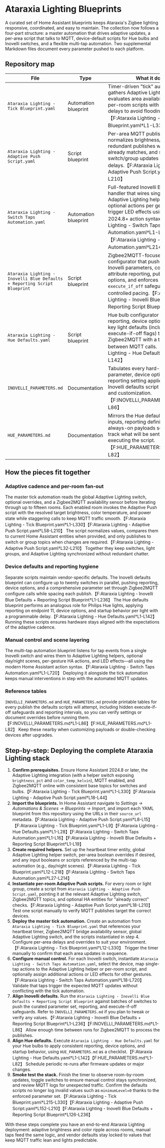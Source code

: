 # Ataraxia Lighting Blueprints

A curated set of Home Assistant blueprints keeps Ataraxia's Zigbee lighting responsive, coordinated, and easy to maintain. The collection now follows a four-part structure: a master automation that drives adaptive updates, a per-area script that talks to MQTT, device-default scripts for Hue bulbs and Inovelli switches, and a flexible multi-tap automation. Two supplemental Markdown files document every parameter pushed to each platform.

## Repository map

| File | Type | What it does |
| --- | --- | --- |
| `Ataraxia Lighting - Tick Blueprint.yaml` | Automation blueprint | Timer-driven "tick" automation that gathers Adaptive Lighting targets, evaluates area availability, and calls per-room scripts with staggered delays to avoid flooding Zigbee.【F:Ataraxia Lighting - Tick Blueprint.yaml†L1-L330】 |
| `Ataraxia Lighting - Adaptive Push Script.yaml` | Script blueprint | Per-area MQTT publisher that normalizes brightness/color, skips redundant publishes when HA state already matches, and sequences switch/group updates with optional delays.【F:Ataraxia Lighting - Adaptive Push Script.yaml†L1-L210】 |
| `Ataraxia Lighting - Switch Taps Automation.yaml` | Automation blueprint | Full-featured Inovelli Blue multi-tap handler that wires single taps to Adaptive Lighting helpers, exposes optional actions per gesture, and can trigger LED effects using HA 2024.8+ action syntax.【F:Ataraxia Lighting - Switch Taps Automation.yaml†L1-L214】【F:Ataraxia Lighting - Switch Taps Automation.yaml†L214-L720】 |
| `Ataraxia Lighting - Inovelli Blue Defaults + Reporting Script Blueprint` | Script blueprint | Zigbee2MQTT-focused switch configurator that pushes bundled Inovelli parameters, configures attribute reporting, publishes device options, and enforces `execute_if_off` safeguards with controlled pacing.【F:Ataraxia Lighting - Inovelli Blue Defaults + Reporting Script Blueprint†L1-L236】 |
| `Ataraxia Lighting - Hue Defaults.yaml` | Script blueprint | Hue bulb configurator that publishes reporting, device options, and per-key light defaults (including execute-if-off flags) to Zigbee2MQTT with a throttle between MQTT calls.【F:Ataraxia Lighting - Hue Defaults.yaml†L1-L142】 |
| `INOVELLI_PARAMETERS.md` | Documentation | Tabulates every hard-coded switch parameter, device option, and reporting setting applied by the Inovelli defaults script to aid auditing and customization.【F:INOVELLI_PARAMETERS.md†L1-L86】 |
| `HUE_PARAMETERS.md` | Documentation | Mirrors the Hue defaults blueprint inputs, reporting definitions, and always-on payloads so you can track what will be sent before executing the script.【F:HUE_PARAMETERS.md†L1-L82】 |

## How the pieces fit together

### Adaptive cadence and per-room fan-out
The master tick automation reads the global Adaptive Lighting switch, optional overrides, and a Zigbee2MQTT availability sensor before iterating through up to fifteen rooms. Each enabled room invokes the Adaptive Push script with the resolved target brightness, color temperature, and power state while staggering calls to keep MQTT traffic smooth.【F:Ataraxia Lighting - Tick Blueprint.yaml†L1-L330】【F:Ataraxia Lighting - Adaptive Push Script.yaml†L58-L210】 The script normalizes values, compares them to current Home Assistant entities when provided, and only publishes to switch or group topics when changes are required.【F:Ataraxia Lighting - Adaptive Push Script.yaml†L32-L210】 Together they keep switches, light groups, and Adaptive Lighting synchronized without redundant chatter.

### Device defaults and reporting hygiene
Separate scripts maintain vendor-specific defaults. The Inovelli defaults blueprint can configure up to twenty switches in parallel, pushing reporting, device options, and a comprehensive parameter set through Zigbee2MQTT configure calls while spacing each publish.【F:Ataraxia Lighting - Inovelli Blue Defaults + Reporting Script Blueprint†L1-L236】 The Hue defaults blueprint performs an analogous role for Philips Hue lights, applying reporting on endpoint 11, device options, and startup behavior per light with a programmable delay.【F:Ataraxia Lighting - Hue Defaults.yaml†L1-L142】 Running these scripts ensures hardware stays aligned with the expectations of the adaptive cadence.

### Manual control and scene layering
The multi-tap automation blueprint listens for tap events from a single Inovelli switch and wires them to Adaptive Lighting helpers, optional day/night scenes, per-gesture HA actions, and LED effects—all using the modern Home Assistant action syntax.【F:Ataraxia Lighting - Switch Taps Automation.yaml†L1-L720】 Deploying it alongside the tick automation keeps manual interventions in step with the automated MQTT updates.

### Reference tables
`INOVELLI_PARAMETERS.md` and `HUE_PARAMETERS.md` provide printable tables for every publish the defaults scripts will attempt, including hidden execute-if-off safeguards and reporting intervals, so you can verify settings or document overrides before running them.【F:INOVELLI_PARAMETERS.md†L1-L86】【F:HUE_PARAMETERS.md†L1-L82】 Keep these nearby when customizing payloads or double-checking devices after upgrades.

## Step-by-step: Deploying the complete Ataraxia Lighting stack

1. **Confirm prerequisites.** Ensure Home Assistant 2024.8 or later, the Adaptive Lighting integration (with a helper switch exposing `brightness_pct` and `color_temp_kelvin`), MQTT enabled, and Zigbee2MQTT online with consistent base topics for switches and bulbs.【F:Ataraxia Lighting - Tick Blueprint.yaml†L1-L330】【F:Ataraxia Lighting - Adaptive Push Script.yaml†L18-L44】
2. **Import the blueprints.** In Home Assistant navigate to *Settings → Automations & Scenes → Blueprints → Import*, and import each YAML blueprint from this repository using the URLs in their `source_url` metadata.【F:Ataraxia Lighting - Adaptive Push Script.yaml†L8-L15】【F:Ataraxia Lighting - Tick Blueprint.yaml†L1-L9】【F:Ataraxia Lighting - Hue Defaults.yaml†L1-L28】【F:Ataraxia Lighting - Switch Taps Automation.yaml†L1-L16】【F:Ataraxia Lighting - Inovelli Blue Defaults + Reporting Script Blueprint†L1-L19】
3. **Create required helpers.** Set up the heartbeat timer entity, global Adaptive Lighting helper switch, per-area boolean overrides if desired, and any input booleans or scripts referenced by the multi-tap automation (e.g., day/night scenes).【F:Ataraxia Lighting - Tick Blueprint.yaml†L12-L218】【F:Ataraxia Lighting - Switch Taps Automation.yaml†L27-L214】
4. **Instantiate per-room Adaptive Push scripts.** For every room or light group, create a script from `Ataraxia Lighting - Adaptive Push Script.yaml`, pointing it at the relevant Adaptive Lighting switch, Zigbee2MQTT topics, and optional HA entities for "already correct" checks.【F:Ataraxia Lighting - Adaptive Push Script.yaml†L18-L210】 Test one script manually to verify MQTT publishes target the correct devices.
5. **Deploy the master tick automation.** Create an automation from `Ataraxia Lighting - Tick Blueprint.yaml` that references your heartbeat timer, Zigbee2MQTT bridge availability sensor, global Adaptive Lighting switch, and the scripts instantiated in step 4. Configure per-area delays and overrides to suit your environment.【F:Ataraxia Lighting - Tick Blueprint.yaml†L12-L330】 Trigger the timer manually to confirm that each area updates in sequence.
6. **Configure manual control.** For each Inovelli switch, instantiate `Ataraxia Lighting - Switch Taps Automation.yaml`, select the device, map single-tap actions to the Adaptive Lighting helper or per-room script, and optionally assign additional actions or LED effects for other gestures.【F:Ataraxia Lighting - Switch Taps Automation.yaml†L18-L720】 Validate that taps trigger the expected MQTT updates without conflicting with the tick automation.
7. **Align Inovelli defaults.** Run the `Ataraxia Lighting - Inovelli Blue Defaults + Reporting Script Blueprint` against batches of switches to push the curated parameter set, reporting, and execute-if-off safeguards. Refer to `INOVELLI_PARAMETERS.md` if you plan to tweak or verify any values.【F:Ataraxia Lighting - Inovelli Blue Defaults + Reporting Script Blueprint†L1-L236】【F:INOVELLI_PARAMETERS.md†L1-L86】 Allow enough time between runs for Zigbee2MQTT to process the publishes.
8. **Align Hue defaults.** Execute `Ataraxia Lighting - Hue Defaults.yaml` for your Hue bulbs to apply consistent reporting, device options, and startup behavior, using `HUE_PARAMETERS.md` as a checklist.【F:Ataraxia Lighting - Hue Defaults.yaml†L1-L142】【F:HUE_PARAMETERS.md†L1-L82】 Schedule periodic re-runs after firmware updates or major changes.
9. **Smoke test the stack.** Finish the timer to observe room-by-room updates, toggle switches to ensure manual control stays synchronized, and review MQTT logs for unexpected traffic. Confirm the defaults scripts no longer log invalid values such as `minimumLevel=0` thanks to the enforced parameter set.【F:Ataraxia Lighting - Tick Blueprint.yaml†L215-L330】【F:Ataraxia Lighting - Adaptive Push Script.yaml†L152-L210】【F:Ataraxia Lighting - Inovelli Blue Defaults + Reporting Script Blueprint†L126-L236】

With these steps complete you have an end-to-end Ataraxia Lighting deployment: adaptive brightness and color ripple across rooms, manual taps feed the same logic, and vendor defaults stay locked to values that keep MQTT traffic lean and lights predictable.
